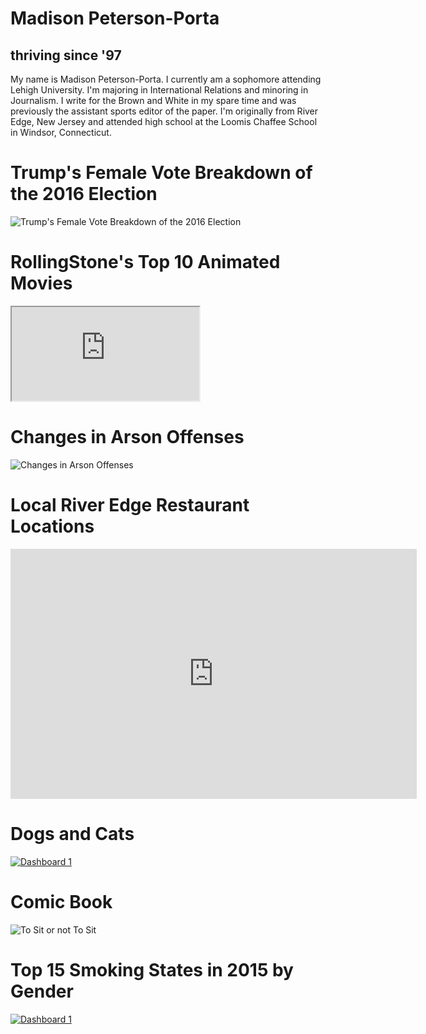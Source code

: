 # Madison Peterson-Porta
## thriving since '97
My name is Madison Peterson-Porta. I currently am a sophomore attending Lehigh University. I'm majoring in International Relations and minoring in Journalism. I write for the Brown and White in my spare time and was previously the assistant sports editor of the paper. I'm originally from River Edge, New Jersey and attended high school at the Loomis Chaffee School in Windsor, Connecticut.

# Trump's Female Vote Breakdown of the 2016 Election
![Trump's Female Vote Breakdown of the 2016 Election](https://github.com/MadisonPeterson-Porta/MadisonPeterson-Porta.github.io/blob/master/Screen%20Shot%202017-05-09%20at%203.20.17%20PM.png?raw=true) 

# RollingStone's Top 10 Animated Movies

<iframe src="https://docs.google.com/spreadsheets/d/1RtzHYyA1YJgx5pLACDSP4CSLY8qe-8SvcQRgLTGgbcY/pubhtml?widget=true&amp;headers=false"></iframe>

# Changes in Arson Offenses 

![Changes in Arson Offenses](https://github.com/MadisonPeterson-Porta/MadisonPeterson-Porta.github.io/blob/master/Arson_against_Single_Occupancy_Residences_Arson_against_Single_Occupancy_Residences_chartbuilder%20(1).png?raw=true)

# Local River Edge Restaurant Locations 

<iframe width="650" height="400" scrolling="no" frameborder="no" src="https://fusiontables.google.com/embedviz?q=select+col0+from+1pDlFfHT0v_zajnGbaqe-SNOsvN9cR9RTAlWFeP1B&amp;viz=MAP&amp;h=false&amp;lat=40.931624895453986&amp;lng=-74.03256799999997&amp;t=1&amp;z=10&amp;l=col0&amp;y=2&amp;tmplt=2&amp;hml=ONE_COL_LAT_LNG"></iframe>

# Dogs and Cats

<md>
<div class='tableauPlaceholder' id='viz1492630525433' style='position: relative'><noscript><a href='#'><img alt='Dashboard 1 ' src='https:&#47;&#47;public.tableau.com&#47;static&#47;images&#47;Ca&#47;CatsandDogs_16&#47;Dashboard1&#47;1_rss.png' style='border: none' /></a></noscript><object class='tableauViz'  style='display:none;'><param name='host_url' value='https%3A%2F%2Fpublic.tableau.com%2F' /> <param name='site_root' value='' /><param name='name' value='CatsandDogs_16&#47;Dashboard1' /><param name='tabs' value='no' /><param name='toolbar' value='yes' /><param name='static_image' value='https:&#47;&#47;public.tableau.com&#47;static&#47;images&#47;Ca&#47;CatsandDogs_16&#47;Dashboard1&#47;1.png' /> <param name='animate_transition' value='yes' /><param name='display_static_image' value='yes' /><param name='display_spinner' value='yes' /><param name='display_overlay' value='yes' /><param name='display_count' value='yes' /></object></div>                <script type='text/javascript'>                    var divElement = document.getElementById('viz1492630525433');                    var vizElement = divElement.getElementsByTagName('object')[0];                    vizElement.style.width='100%';vizElement.style.height=(divElement.offsetWidth*0.75)+'px';                    var scriptElement = document.createElement('script');                    scriptElement.src = 'https://public.tableau.com/javascripts/api/viz_v1.js';                    vizElement.parentNode.insertBefore(scriptElement, vizElement);                </script>
</md>

# Comic Book

![To Sit or not To Sit](https://github.com/MadisonPeterson-Porta/MadisonPeterson-Porta.github.io/blob/master/Dog%20Comic.png?raw=true)

# Top 15 Smoking States in 2015 by Gender 

<md>
<div class='tableauPlaceholder' id='viz1494878846847' style='position: relative'><noscript><a href='#'><img alt='Dashboard 1 ' src='https:&#47;&#47;public.tableau.com&#47;static&#47;images&#47;Sm&#47;Smoking1&#47;Dashboard1&#47;1_rss.png' style='border: none' /></a></noscript><object class='tableauViz'  style='display:none;'><param name='host_url' value='https%3A%2F%2Fpublic.tableau.com%2F' /> <param name='site_root' value='' /><param name='name' value='Smoking1&#47;Dashboard1' /><param name='tabs' value='no' /><param name='toolbar' value='yes' /><param name='static_image' value='https:&#47;&#47;public.tableau.com&#47;static&#47;images&#47;Sm&#47;Smoking1&#47;Dashboard1&#47;1.png' /> <param name='animate_transition' value='yes' /><param name='display_static_image' value='yes' /><param name='display_spinner' value='yes' /><param name='display_overlay' value='yes' /><param name='display_count' value='yes' /></object></div>                <script type='text/javascript'>                    var divElement = document.getElementById('viz1494878846847');                    var vizElement = divElement.getElementsByTagName('object')[0];                    vizElement.style.width='1004px';vizElement.style.height='869px';                    var scriptElement = document.createElement('script');                    scriptElement.src = 'https://public.tableau.com/javascripts/api/viz_v1.js';                    vizElement.parentNode.insertBefore(scriptElement, vizElement);                </script>
</md>
